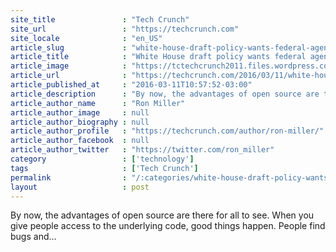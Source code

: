 ```yaml
---
site_title               : "Tech Crunch"
site_url                 : "https://techcrunch.com"
site_locale              : "en_US"
article_slug             : "white-house-draft-policy-wants-federal-agencies-to-find-open-source-religion"
article_title            : "White House draft policy wants federal agencies to find open source religion"
article_image            : "https://tctechcrunch2011.files.wordpress.com/2016/03/shutterstock_381577765.jpg?w=764&h=400&crop=1"
article_url              : "https://techcrunch.com/2016/03/11/white-house-draft-policy-wants-federal-agencies-to-find-open-source-religion/"
article_published_at     : "2016-03-11T10:57:52-03:00"
article_description      : "By now, the advantages of open source are there for all to see. When you give people access to the underlying code, good things happen. People find bugs and..."
article_author_name      : "Ron Miller"
article_author_image     : null
article_author_biography : null
article_author_profile   : "https://techcrunch.com/author/ron-miller/"
article_author_facebook  : null
article_author_twitter   : "https://twitter.com/ron_miller"
category                 : ['technology']
tags                     : ['Tech Crunch']
permalink                : "/:categories/white-house-draft-policy-wants-federal-agencies-to-find-open-source-religion/"
layout                   : post
---
```


By now, the advantages of open source are there for all to see. When you give people access to the underlying code, good things happen. People find bugs and...
